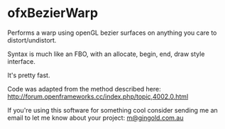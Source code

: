ofxBezierWarp
=============

Performs a warp using openGL bezier surfaces on anything you care to distort/undistort.

Syntax is much like an FBO, with an allocate, begin, end, draw style interface.

It's pretty fast.

Code was adapted from the method described here: http://forum.openframeworks.cc/index.php/topic,4002.0.html

If you're using this software for something cool consider sending me an email to let me know about your project: m@gingold.com.au